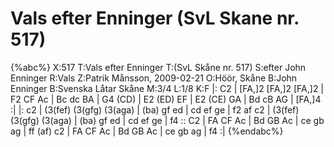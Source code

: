 # Vals efter Enninger (SvL Skane nr. 517)

{%abc%}
X:517
T:Vals efter Enninger
T:(SvL Skåne nr. 517)
S:efter John Enninger
R:Vals
Z:Patrik Månsson, 2009-02-21
O:Höör, Skåne
B:John Enninger
B:Svenska Låtar Skåne
M:3/4
L:1/8
K:F
|: C2 | [FA,]2 [FA,]2 [FA,]2 | F2 CF Ac | Bc dc BA | G4 (CD) |
E2 (ED) EF | E2 (CE) GA | Bd cB AG | [FA,]4 :|
|: c2 | (3(fef) (3(gfg) (3(aga) | (ba) gf ed | cd ef ge |
f2 af c2 | (3(fef) (3(gfg) (3(aga) | (ba) gf ed |
cd ef ge | f4 :: C2 | FA CF Ac |
Bd GB Ac | ce gb ag | ff (af) c2 |
FA CF Ac | Bd GB Ac | ce gb ag | f4 :|
{%endabc%}

